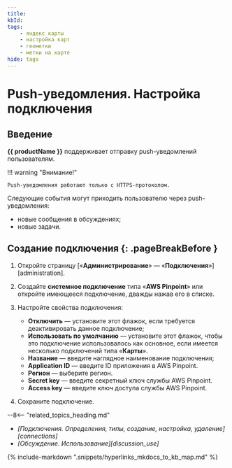 ```yaml
---
title:
kbId:
tags:
    - яндекс карты
    - настройка карт
    - геометки
    - метки на карте
hide: tags
---
```


# Push-уведомления. Настройка подключения

## Введение

**{{ productName }}** поддерживает отправку push-уведомлений пользователям.

!!! warning "Внимание!"

    Push-уведомления работают только с HTTPS-протоколом.

Следующие события могут приходить пользователю через push-уведомления:

- новые сообщения в обсуждениях;
- новые задачи.

## Создание подключения {: .pageBreakBefore }

1. Откройте страницу [«**Администрирование**» — «**Подключения**»][administration].
2. Создайте **системное подключение** типа «**AWS Pinpoint**» или откройте имеющееся подключение, дважды нажав его в списке.
3. Настройте свойства подключения:

    - **Отключить** — установите этот флажок, если требуется деактивировать данное подключение;
    - **Использовать по умолчанию** — установите этот флажок, чтобы это подключение использовалось как основное, если имеется несколько подключений типа «**Карты**».
    - **Название** — введите наглядное наименование подключения;
    - **Application ID** — введите ID приложения в AWS Pinpoint.
    - **Регион** — выберите регион.
    - **Secret key** — введите секретный ключ службы AWS Pinpoint.
    - **Access key** — введите ключ доступа службы AWS Pinpoint.

4. Сохраните подключение.

<div class="relatedTopics" markdown="block">

--8<-- "related_topics_heading.md"

- _[Подключения. Определения, типы, создание, настройка, удаление][connections]_
- _[Обсуждение. Использование][discussion_use]_

</div>

{%
include-markdown ".snippets/hyperlinks_mkdocs_to_kb_map.md"
%}
